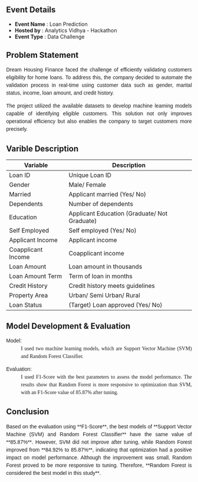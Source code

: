 # 

## Event Details
- **Event Name** : Loan Prediction
- **Hosted by**  : Analytics Vidhya - Hackathon
- **Event Type** : Data Challenge

## Problem Statement
<p style="text-align: justify; font-family: 'Georgia', cursive, sans-serif; line-height: 1.5;">
Dream Housing Finance faced the challenge of efficiently validating customers eligibility for home loans. To address this, the company decided to automate the validation process in real-time using customer data such as gender, marital status, income, loan amount, and credit history.
</p>
<p style="text-align: justify; font-family: 'Georgia', cursive, sans-serif; line-height: 1.5;">
The project utilized the available datasets to develop machine learning models capable of identifying eligible customers. This solution not only improves operational efficiency but also enables the company to target customers more precisely.
</p>

## Varible Description
| Variable           | Description                               |
|--------------------|-------------------------------------------|
| Loan ID            | Unique Loan ID                            |
| Gender             | Male/ Female                              |
| Married            | Applicant married (Yes/ No)               |
| Dependents         | Number of dependents                      |
| Education          | Applicant Education (Graduate/ Not Graduate) |
| Self Employed      | Self employed (Yes/ No)                   |
| Applicant Income   | Applicant income                          |
| Coapplicant Income | Coapplicant income                        |
| Loan Amount        | Loan amount in thousands                  |
| Loan Amount Term   | Term of loan in months                    |
| Credit History     | Credit history meets guidelines           |
| Property Area      | Urban/ Semi Urban/ Rural                  |
| Loan Status        | (Target) Loan approved (Yes/ No)          |

## Model Development & Evaluation
<dl style="font-family: 'Georgia', serif; text-align: justify; line-height: 1.5;">
  <dt style="text-align: justify; font-family: 'Georgia', cursive, sans-serif; line-height: 1.5;"> Model: </dt>
  <dd> I used two machine learning models, which are Support Vector Machine (SVM) and Random Forest Classifier. </dd>
</dl>

<dl style="font-family: 'Georgia', serif; text-align: justify; line-height: 1.5;">
  <dt style="text-align: justify; font-family: 'Georgia', cursive, sans-serif; line-height: 1.5;"> Evaluation: </dt>
  <dd> I used F1-Score with the best parameters to assess the model performance. The results show that Random Forest is more responsive to optimization than SVM, with an F1-Score value of 85.87% after tuning. </dd>
</dl>

## Conclusion
<p style="text-align: justify; font-family: 'Georgia', cursive, sans-serif; line-height: 1.5;">
Based on the evaluation using **F1-Score**, the best models of **Support Vector Machine (SVM) and Random Forest Classifier** have the same value of **85.87%**. However, SVM did not improve after tuning, while Random Forest improved from **84.92% to 85.87%**, indicating that optimization had a positive impact on model performance. Although the improvement was small, Random Forest proved to be more responsive to tuning. Therefore, **Random Forest is considered the best model in this study**.
</p>
